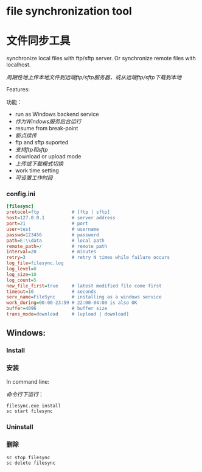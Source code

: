 # file synchronization tool
# 文件同步工具
synchronize local files with ftp/sftp server.
Or synchronize remote files with localhost.

_周期性地上传本地文件到远端ftp/sftp服务器，或从远端ftp/sftp下载到本地_

Features:

功能：
* run as Windows backend service
* _作为Windows服务后台运行_
* resume from break-point
* _断点续传_
* ftp and sftp suported
* _支持ftp和sftp_
* download or upload mode
* _上传或下载模式切换_
* work time setting
* _可设置工作时段_

### config.ini
```ini
[filesync]
protocol=ftp            # [ftp | sftp]
host=127.0.0.1          # server address
port=21                 # port
user=test               # username
passwd=123456           # password
path=E:\\data           # local path
remote_path=/           # remote path
interval=20             # minutes
retry=3                 # retry N times while failure occurs
log_file=filesync.log
log_level=0
log_size=10
log_count=5
new_file_first=true     # latest modified file come first
timeout=10              # seconds
serv_name=FileSync      # installing as a windows service
work_during=00:00-23:59 # 22:00-04:00 is also OK   
buffer=4096             # buffer size
trans_mode=download     # [upload | download]
```
## Windows:
### Install
### 安装
In command line:

_命令行下运行_：
```cmd
filesync.exe install
sc start filesync
```
### Uninstall
### 删除
```cmd
sc stop filesync
sc delete filesync
```
